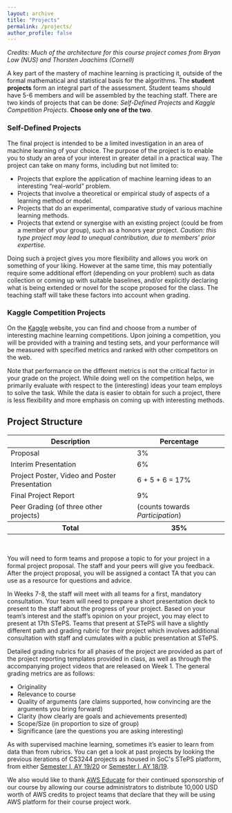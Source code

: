 ```yaml
---
layout: archive
title: "Projects"
permalink: /projects/
author_profile: false
---
```


_Credits: Much of the architecture for this course project comes from
Bryan Low (NUS) and Thorsten Joachims (Cornell)_

A key part of the mastery of machine learning is practicing it,
outside of the formal mathematical and statistical basis for the
algorithms.  The **student projects** form an integral part of the
assessment.  Student teams should have 5-6 members and will be
assembled by the teaching staff.  There are two kinds of projects that
can be done: _Self-Defined Projects_ and _Kaggle Competition
Projects_. **Choose only one of the two**.

### Self-Defined Projects

The final project is intended to be a limited investigation in an area
of machine learning of your choice. The purpose of the project is to
enable you to study an area of your interest in greater detail in a
practical way. The project can take on many forms, including but not
limited to:

* Projects that explore the application of machine learning ideas to an interesting “real-world” problem.
* Projects that involve a theoretical or empirical study of aspects of a learning method or model.
* Projects that do an experimental, comparative study of various machine learning methods.
* Projects that extend or synergise with an existing project (could be from a member of your group), such as a honors year project. <em>Caution: this type project may lead to unequal contribution, due to members’ prior expertise.</em>

Doing such a project gives you more flexibility and allows you work on
something of your liking. However at the same time, this may
potentially require some additional effort (depending on your problem)
such as data collection or coming up with suitable baselines, and/or
explicitly declaring what is being extended or novel for the scope
proposed for the class.  The teaching staff will take these factors
into account when grading.

### Kaggle Competition Projects

On the [Kaggle](http://kaggle.com) website, you can find and choose
from a number of interesting machine learning competitions. Upon
joining a competition, you will be provided with a training and
testing sets, and your performance will be measured with specified
metrics and ranked with other competitors on the web.

Note that performance on the different metrics is not the critical
factor in your grade on the project. While doing well on the
competition helps, we primarily evaluate with respect to the
(interesting) ideas your team employs to solve the task.  While the
data is easier to obtain for such a project, there is less flexibility
and more emphasis on coming up with interesting methods.

## Project Structure

<table class="table table-striped" style="margin-left: auto; margin-right:auto">
<thead class="thead-inverse"><tr><th>Description</th><th>Percentage</th></tr></thead>
<tbody>
<tr><td>Proposal</td><td>3%</td></tr>
<tr><td>Interim Presentation</td><td>6%</td></tr>
<tr><td>Project Poster, Video and Poster Presentation</td><td>6 + 5 + 6 = 17%</td></tr>
<tr><td>Final Project Report</td><td>9%</td></tr>
<tr><td>Peer Grading (of three other projects) </td><td>(counts towards <i>Participation</i>)</td></tr>
<tr><th><b>Total</b></th><th><b>35%</b></th></tr>
</tbody>
</table>
<p><br /></p>

You will need to form teams and propose a topic to for your project in
a formal project proposal.  The staff and your peers will give you
feedback.  After the project proposal, you will be assigned a contact
TA that you can use as a resource for questions and advice.

In Weeks 7-8, the staff will meet with all teams for a first,
mandatory consultation.  Your team will need to prepare a short
presentation deck to present to the staff about the progress of your
project.  Based on your team’s interest and the staff’s opinion on
your project, you may elect to present at 17th STePS.  Teams that
present at STePS will have a slightly different path and grading
rubric for their project which involves additional consultation with
staff and cumulates with a public presentation at STePS.

Detailed grading rubrics for all phases of the project are provided as
part of the project reporting templates provided in class, as well as
through the accompanying project videos that are released on Week 1.
The general grading metrics are as follows:

* Originality
* Relevance to course
* Quality of arguments (are claims supported, how convincing are the arguments you bring forward)
* Clarity (how clearly are goals and achievements presented)
* Scope/Size (in proportion to size of group)
* Significance (are the questions you are asking interesting)

As with supervised machine learning, sometimes it’s easier to learn from
data than from rubrics.  You can get a look at past projects by
looking the previous iterations of
CS3244 projects as housed in SoC's STePS platform, from either
[Semester I, AY 19/20](https://isteps.comp.nus.edu.sg/event/15th-steps/module/CS3244) or
[Semester I, AY 18/19](https://isteps.comp.nus.edu.sg/event/13th-steps/module/CS3244).

We also would like to thank [AWS Educate](https://aws.amazon.com/education/awseducate/students/) for their continued sponsorship of our course by allowing our course administrators to distribute 10,000 USD worth of AWS credits to project teams that declare that they will be using AWS platform for their course project work.

